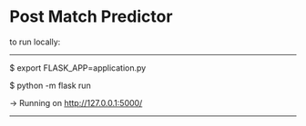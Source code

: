 # Post Match Predictor


to run locally:

----------------
$ export FLASK_APP=application.py

$ python -m flask run
 
-> Running on http://127.0.0.1:5000/

----------------